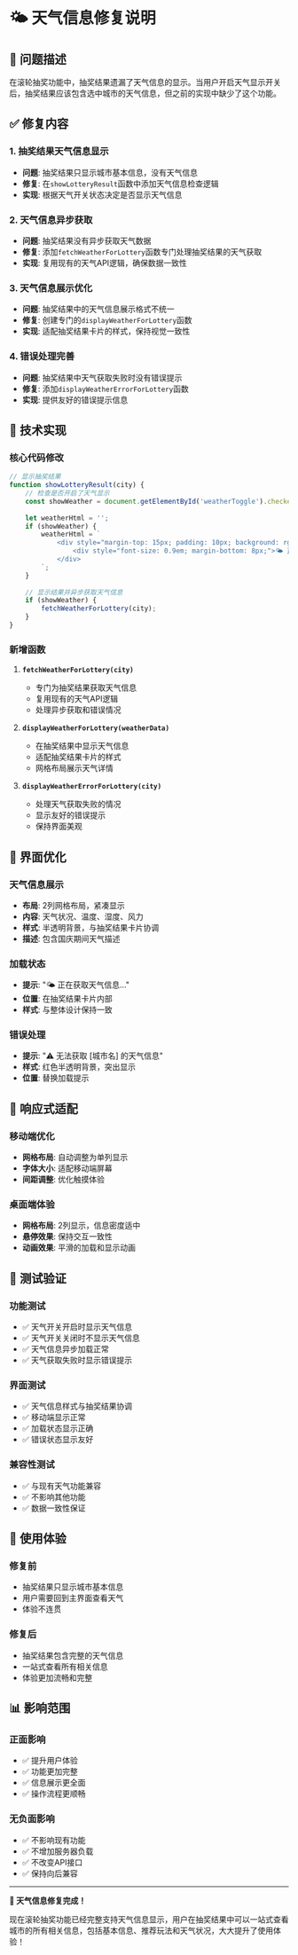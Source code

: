 # 🌤️ 天气信息修复说明

## 🐛 问题描述

在滚轮抽奖功能中，抽奖结果遗漏了天气信息的显示。当用户开启天气显示开关后，抽奖结果应该包含选中城市的天气信息，但之前的实现中缺少了这个功能。

## ✅ 修复内容

### 1. 抽奖结果天气信息显示
- **问题**: 抽奖结果只显示城市基本信息，没有天气信息
- **修复**: 在`showLotteryResult`函数中添加天气信息检查逻辑
- **实现**: 根据天气开关状态决定是否显示天气信息

### 2. 天气信息异步获取
- **问题**: 抽奖结果没有异步获取天气数据
- **修复**: 添加`fetchWeatherForLottery`函数专门处理抽奖结果的天气获取
- **实现**: 复用现有的天气API逻辑，确保数据一致性

### 3. 天气信息展示优化
- **问题**: 抽奖结果中的天气信息展示格式不统一
- **修复**: 创建专门的`displayWeatherForLottery`函数
- **实现**: 适配抽奖结果卡片的样式，保持视觉一致性

### 4. 错误处理完善
- **问题**: 抽奖结果中天气获取失败时没有错误提示
- **修复**: 添加`displayWeatherErrorForLottery`函数
- **实现**: 提供友好的错误提示信息

## 🔧 技术实现

### 核心代码修改

```javascript
// 显示抽奖结果
function showLotteryResult(city) {
    // 检查是否开启了天气显示
    const showWeather = document.getElementById('weatherToggle').checked;
    
    let weatherHtml = '';
    if (showWeather) {
        weatherHtml = `
            <div style="margin-top: 15px; padding: 10px; background: rgba(255, 255, 255, 0.1); border-radius: 8px;">
                <div style="font-size: 0.9em; margin-bottom: 8px;">🌤️ 正在获取天气信息...</div>
            </div>
        `;
    }
    
    // 显示结果并异步获取天气信息
    if (showWeather) {
        fetchWeatherForLottery(city);
    }
}
```

### 新增函数

1. **`fetchWeatherForLottery(city)`**
   - 专门为抽奖结果获取天气信息
   - 复用现有的天气API逻辑
   - 处理异步获取和错误情况

2. **`displayWeatherForLottery(weatherData)`**
   - 在抽奖结果中显示天气信息
   - 适配抽奖结果卡片的样式
   - 网格布局展示天气详情

3. **`displayWeatherErrorForLottery(city)`**
   - 处理天气获取失败的情况
   - 显示友好的错误提示
   - 保持界面美观

## 🎨 界面优化

### 天气信息展示
- **布局**: 2列网格布局，紧凑显示
- **内容**: 天气状况、温度、湿度、风力
- **样式**: 半透明背景，与抽奖结果卡片协调
- **描述**: 包含国庆期间天气描述

### 加载状态
- **提示**: "🌤️ 正在获取天气信息..."
- **位置**: 在抽奖结果卡片内部
- **样式**: 与整体设计保持一致

### 错误处理
- **提示**: "⚠️ 无法获取 [城市名] 的天气信息"
- **样式**: 红色半透明背景，突出显示
- **位置**: 替换加载提示

## 📱 响应式适配

### 移动端优化
- **网格布局**: 自动调整为单列显示
- **字体大小**: 适配移动端屏幕
- **间距调整**: 优化触摸体验

### 桌面端体验
- **网格布局**: 2列显示，信息密度适中
- **悬停效果**: 保持交互一致性
- **动画效果**: 平滑的加载和显示动画

## 🧪 测试验证

### 功能测试
- ✅ 天气开关开启时显示天气信息
- ✅ 天气开关关闭时不显示天气信息
- ✅ 天气信息异步加载正常
- ✅ 天气获取失败时显示错误提示

### 界面测试
- ✅ 天气信息样式与抽奖结果协调
- ✅ 移动端显示正常
- ✅ 加载状态显示正确
- ✅ 错误状态显示友好

### 兼容性测试
- ✅ 与现有天气功能兼容
- ✅ 不影响其他功能
- ✅ 数据一致性保证

## 🚀 使用体验

### 修复前
- 抽奖结果只显示城市基本信息
- 用户需要回到主界面查看天气
- 体验不连贯

### 修复后
- 抽奖结果包含完整的天气信息
- 一站式查看所有相关信息
- 体验更加流畅和完整

## 📊 影响范围

### 正面影响
- ✅ 提升用户体验
- ✅ 功能更加完整
- ✅ 信息展示更全面
- ✅ 操作流程更顺畅

### 无负面影响
- ✅ 不影响现有功能
- ✅ 不增加服务器负载
- ✅ 不改变API接口
- ✅ 保持向后兼容

---

**🎉 天气信息修复完成！**

现在滚轮抽奖功能已经完整支持天气信息显示，用户在抽奖结果中可以一站式查看城市的所有相关信息，包括基本信息、推荐玩法和天气状况，大大提升了使用体验！
